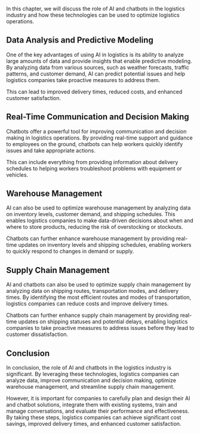
In this chapter, we will discuss the role of AI and chatbots in the logistics industry and how these technologies can be used to optimize logistics operations.

Data Analysis and Predictive Modeling
-------------------------------------

One of the key advantages of using AI in logistics is its ability to analyze large amounts of data and provide insights that enable predictive modeling. By analyzing data from various sources, such as weather forecasts, traffic patterns, and customer demand, AI can predict potential issues and help logistics companies take proactive measures to address them.

This can lead to improved delivery times, reduced costs, and enhanced customer satisfaction.

Real-Time Communication and Decision Making
-------------------------------------------

Chatbots offer a powerful tool for improving communication and decision making in logistics operations. By providing real-time support and guidance to employees on the ground, chatbots can help workers quickly identify issues and take appropriate actions.

This can include everything from providing information about delivery schedules to helping workers troubleshoot problems with equipment or vehicles.

Warehouse Management
--------------------

AI can also be used to optimize warehouse management by analyzing data on inventory levels, customer demand, and shipping schedules. This enables logistics companies to make data-driven decisions about when and where to store products, reducing the risk of overstocking or stockouts.

Chatbots can further enhance warehouse management by providing real-time updates on inventory levels and shipping schedules, enabling workers to quickly respond to changes in demand or supply.

Supply Chain Management
-----------------------

AI and chatbots can also be used to optimize supply chain management by analyzing data on shipping routes, transportation modes, and delivery times. By identifying the most efficient routes and modes of transportation, logistics companies can reduce costs and improve delivery times.

Chatbots can further enhance supply chain management by providing real-time updates on shipping statuses and potential delays, enabling logistics companies to take proactive measures to address issues before they lead to customer dissatisfaction.

Conclusion
----------

In conclusion, the role of AI and chatbots in the logistics industry is significant. By leveraging these technologies, logistics companies can analyze data, improve communication and decision making, optimize warehouse management, and streamline supply chain management.

However, it is important for companies to carefully plan and design their AI and chatbot solutions, integrate them with existing systems, train and manage conversations, and evaluate their performance and effectiveness. By taking these steps, logistics companies can achieve significant cost savings, improved delivery times, and enhanced customer satisfaction.

